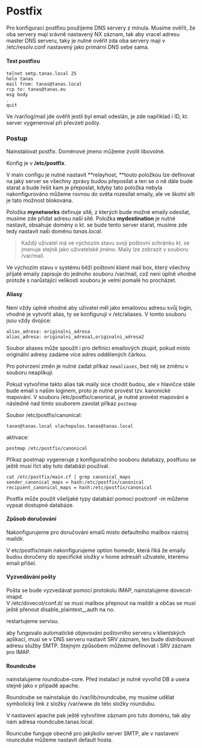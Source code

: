 # Postfix

Pro konfiguraci postfixu použijeme DNS servery z minula. Musíme ověřit, že oba servery mají srávně nastavený NX záznam, tak aby vracel adresu master DNS serveru, taky je nutné ověřit zda oba servery mají v /etc/resolv.conf nastavený jako primární DNS sebe sama.

#### Test postfixu

```
telnet smtp.tanas.local 25
helo tanas
mail from: tanas@tanas.local
rcp to: tanas@tanas.eu
msg body
.
quit
```

Ve /var/log/mail jde ověřit jestli byl email odeslán, je zde například i ID, kt. server vygeneroval při převzetí pošty.

### Postup

Nainstalovat postfix. Doménové jmeno můžeme zvolit libovolné.

Konfig je v **/etc/postfix**.

V main configu je nutné nastavit **relayhost, **touto položkou lze definovat na jaký server se všechny zprávy budou přeposílat a ten se o ně dále bude starat a bude řešit kam je přeposlat, kdyby tato položka nebyla nakonfigurováno můžeme rovnou do světa rozesílat emaily, ale ve školní síti je tato možnost blokována.

Položka **mynetworks** definuje sítě, z kterých bude možné emaily odesílat, musíme zde přidat adresu naší sítě. Položka **mydestination** je nutné nastavit, obsahuje domény o kt. se bude tento server starat, musíme zde tedy nastavit naši doménu _tanas.local_.

> Každý uživatel má ve výchozím stavu svoji poštovní schránku kt. se jmenuje stejně jako uživatelské jméno. Maily lze zobrazit v souboru /var/mail.

Ve výchozím stavu v systému běží poštovní klient mail box, který všechny přijaté emaily zapisuje do jednoho souboru /var/mail, což není úplně vhodné protože s narůstající velikosti souboru je velmi pomalé ho procházet.

#### Aliasy

Není vždy úplně vhodné aby uživatel měl jako emailovou adresu svůj login, vhodné je vytvořit alias, ty se konfigurují v /etc/aliases. V tomto souboru jsou vždy dvojice:

```
alias_adresa: originalni_adresa
alias_adresa: originalni_adresa1,originalni_adresa2
```

Soubor aliases může spoužit i pro definici emailových zkupit, pokud místo originální adresy zadáme více adres oddělených čárkou.

Pro potvrzení změn je nutné zadat příkaz `newaliases`, bez něj se změnu v souboru neaplikují.

Pokud vytvoříme takto alias tak maily sice chodit budou, ale  v hlavičce stále bude email s našim loginem, proto je nutné provést tzv. kanonické mapování. V souboru /etc/postfix/canonical, je nutné provést mapování a následně nad tímto souborem zavolat příkaz `postmap`

Soubor /etc/postfix/canonical:

```
tanas@tanas.local vlachopulos.tanas@tanas.local
```

aktivace:

```
postmap /etc/postfix/canonical
```

Příkaz postmap vygeneruje z konfiguračního souboru databázy, postfuxu se ještě musí říct aby tuto databázi používal.

```
cat /etc/postfix/main.cf | grep canonical_maps
sender_canonical_maps = hash:/etc/postfix/canonical
recipient_canonical_maps = hash:/etc/postfix/canonical
```

Postfix může použít všelijaké typy databází pomocí postconf -m můžeme vypsat dostupné databáze.

#### Způsob doručování

Nakonfigurujeme pro doručování emalů místo defaultního mailbox nástroj maildir.

V etc/postfix/main nakonfigurujeme option homedir, která říká že emaily budou doručeny do specifické složky v home adresáři uživatele, kterému email přišel.

#### Vyzvedávání pošty

Pošta se bude vyzvedávat pomocí protokolu IMAP, nainstalujeme dovecot-imapd.  
V /etc/dovecot/conf.d/ se musí mailbox přepnout na maildir a občas se musí ještě přenout disable_plaintext_\_auth na no.

restartujeme servisu.

aby fungovalo automatické objevování poštovního serveru v klientských aplikací, musí se v DNS serveru nastavit SRV záznam, ten bude distribuovat adresu služby SMTP. Stejným způsobem můžeme definovat i SRV záznam pro IMAP.

#### Roundcube

nainstalujeme roundcube-core. Před instalací je nutné vyvořid DB a usera stejně jako v případě apache.

Roundcube se nainstaluje do /var/lib/roundcube, my musíme udělat symbolický link z složky /var/www do této složky roundubu.

V nastavení apache pak ještě vytvoříme záznam pro tuto doménu, tak aby nám adresa roundcube.tanas.local.

Rouncube funguje obecně pro jakýkoliv server SMTP, ale v nastavení rouncdube můžeme nastavit default hosta.



